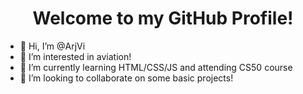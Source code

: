 <h1 align="center">Welcome to my GitHub Profile!</h1>

- 👋 Hi, I’m @ArjVi
- 👀 I’m interested in aviation!
- 🌱 I’m currently learning HTML/CSS/JS and attending CS50 course
- 💞️ I’m looking to collaborate on some basic projects!

<!---
ArjVi/ArjVi is a ✨ special ✨ repository because its `README.md` (this file) appears on your GitHub profile.
You can click the Preview link to take a look at your changes.
--->
